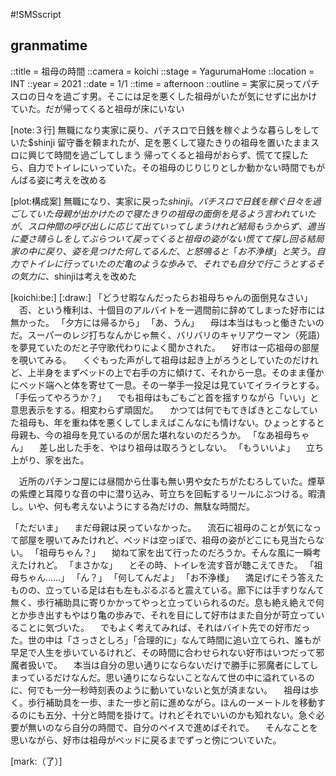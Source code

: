 #!SMSscript

## granmatime

::title = 祖母の時間
::camera = koichi
::stage = YagurumaHome
::location = INT
::year = 2021
::date = 1/1
::time = afternoon
::outline = 実家に戻ってパチスロの日々を過ごす男。そこには足を悪くした祖母がいたが気にせずに出かけていた。だが帰ってくると祖母が床にいない

[note:３行]
無職になり実家に戻り、パチスロで日銭を稼ぐような暮らしをしていた$shinji
留守番を頼まれたが、足を悪くして寝たきりの祖母を置いたままスロに興じて時間を過ごしてしまう
帰ってくると祖母がおらず、慌てて探したら、自力でトイレにいっていた。その祖母のじりじりとしか動かない時間でもがんばる姿に考えを改める

[plot:構成案]
無職になり、実家に戻った$shinji。パチスロで日銭を稼ぐ日々を過ごしていた
母親が出かけたので寝たきりの祖母の面倒を見るよう言われていたが、スロ仲間の呼び出しに応じて出ていってしまう
けれど結局もうからず、適当に憂さ晴らしをしてぶらついて戻ってくる
と祖母の姿がない
慌てて探し回る
結局家の中に戻り、姿を見つけた
何してるんだ、と怒鳴ると「お不浄様」と笑う。自力でトイレに行っていたのだ
亀のような歩みで、それでも自分で行こうとするその気力に、$shinjiは考えを改めた

[koichi:be:]
[:draw:]
「どうせ暇なんだったらお祖母ちゃんの面倒見なさい」
　否、という権利は、十個目のアルバイトを一週間前に辞めてしまった好市には無かった。
「夕方には帰るから」
「あ、うん」
　母は本当はもっと働きたいのだ。スーパーのレジ打ちなんかじゃ無く、バリバリのキャリアウーマン（死語）を夢見ていたのだと子守歌代わりによく聞かされた。
　好市は一応祖母の部屋を覗いてみる。
　くぐもった声がして祖母は起き上がろうとしていたのだけれど、上半身をまずベッドの上で右手の方に傾けて、それから一息。そのまま僅かにベッド端へと体を寄せて一息。その一挙手一投足は見ていてイライラとする。
「手伝ってやろうか？」
　でも祖母はもごもごと首を揺すりながら「いい」と意思表示をする。相変わらず頑固だ。
　かつては何でもてきぱきとこなしていた祖母も、年を重ね体を悪くしてしまえばこんなにも情けない。ひょっとすると母親も、今の祖母を見ているのが居た堪れないのだろうか。
「なあ祖母ちゃん」
　差し出した手を、やはり祖母は取ろうとしない。
「もういいよ」
　立ち上がり、家を出た。

　近所のパチンコ屋には昼間から仕事も無い男や女たちがたむろしていた。煙草の紫煙と耳障りな音の中に潜り込み、苛立ちを回転するリールにぶつける。暇潰し。いや、何も考えないようにする為だけの、無駄な時間だ。

「ただいま」
　まだ母親は戻っていなかった。
　流石に祖母のことが気になって部屋を覗いてみたけれど、ベッドは空っぽで、祖母の姿がどこにも見当たらない。
「祖母ちゃん？」
　拗ねて家を出て行ったのだろうか。そんな風に一瞬考えたけれど。
「まさかな」
　とその時、トイレを流す音が聴こえてきた。
「祖母ちゃん……」
「ん？」
「何してんだよ」
「お不浄様」
　満足げにそう答えたものの、立っている足は右も左もぷるぷると震えている。廊下には手すりなんて無く、歩行補助具に寄りかかってやっと立っていられるのだ。息も絶え絶えで何とか歩き出すもやはり亀の歩みで、それを目にして好市はまた自分が苛立っていることに気づいた。
　でもよく考えてみれば、それはバイト先での好市だった。世の中は「さっさとしろ」「合理的に」なんて時間に追い立てられ、誰もが早足で人生を歩いているけれど、その時間に合わせられない好市はいつだって邪魔者扱いで。
　本当は自分の思い通りにならないだけで勝手に邪魔者にしてしまっているだけなんだ。思い通りにならないことなんて世の中に溢れているのに、何でも一分一秒時刻表のように動いていないと気が済まない。
　祖母は歩く。歩行補助具を一歩、また一歩と前に進めながら。ほんの一メートルを移動するのにも五分、十分と時間を掛けて。けれどそれでいいのかも知れない。急ぐ必要が無いのなら自分の時間で、自分のペイスで進めばそれで。
　そんなことを思いながら、好市は祖母がベッドに戻るまでずっと傍についていた。

[mark:（了）]
